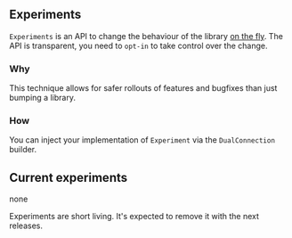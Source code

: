 ## Experiments

`Experiments` is an API to change the behaviour of the library [on the fly](https://martinfowler.com/articles/feature-toggles.html).
The API is transparent, you need to `opt-in` to take control over the change.

### Why

This technique allows for safer rollouts of features and bugfixes than just bumping a library.

### How

You can inject your implementation of `Experiment` via the `DualConnection` builder.


## Current experiments

none



Experiments are short living. It's expected to remove it with the next releases.

